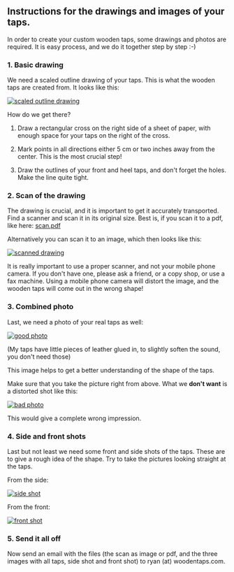 ## Instructions for the drawings and images of your taps.

In order to create your custom wooden taps, some drawings and photos are required. 
It is easy process, and we do it together step by step :-)

### 1. Basic drawing

We need a scaled outline drawing of your taps. This is what the wooden taps are created 
from.  It looks like this:

[![scaled outline drawing](drawing_small.jpg)](drawing.jpg)

How do we get there?

1. Draw a rectangular cross on the right side of a sheet of paper, with enough
   space for your taps on the right of the cross.
   
2. Mark points in all directions either 5 cm or two inches away from the center. This
   is the most crucial step!
   
3. Draw the outlines of your front and heel taps, and don't forget the holes. Make the line
   quite tight. 
   
### 2. Scan of the drawing

The drawing is crucial, and it is important to get it accurately transported. Find a scanner
and scan it in its original size. Best is, if you scan it to a pdf, like here: [scan.pdf](scan.pdf)

Alternatively you can scan it to an image, which then looks like this:

[![scanned drawing](scan_small.jpg)](scan.jpg)

It is really important to use a proper scanner, and not your mobile phone camera. If you don't have
one, please ask a friend, or a copy shop, or use a fax machine. Using a mobile phone camera will
distort the image, and the wooden taps will come out in the wrong shape!

### 3. Combined photo

Last, we need a photo of your real taps as well:

[![good photo](good_small.jpg)](good.jpg)

(My taps have little pieces of leather glued in, to slightly soften the sound, you don't need those)

This image helps to get a better understanding of the shape of the taps.

Make sure that you take the picture right from above. What we **don't want** is a distorted shot 
like this:

[![bad photo](bad_small.jpg)](bad.jpg)

This would give a complete wrong impression.

### 4. Side and front shots

Last but not least we need some front and side shots of the taps. These are to give a rough idea
of the shape. Try to take the pictures looking straight at the taps.

From the side:

[![side shot](side_small.jpg)](side.jpg)

From the front:

[![front shot](front_small.jpg)](front.jpg)

### 5. Send it all off

Now send an email with the files (the scan as image or pdf, and the three images with all taps, 
side shot and front shot) to ryan (at) woodentaps.com.



